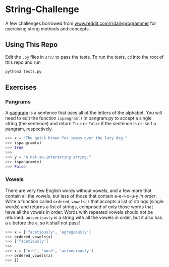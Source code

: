 # String-Challenge
A few challenges borrowed from www.reddit.com/r/dailyprogrammer for exercising string methods and concepts.

## Using This Repo
Edit the `.py` files in `src/` to pass the tests.  To run the tests, `cd` into the root of this repo and run
```bash
python3 tests.py
```

## Exercises

### Pangrams
A [pangram](http://en.wikipedia.org/wiki/Pangram) is a sentence that uses all of the letters of the alphabet.
You will need to edit the function `ispangram()` in pangram.py to accept a single string (the sentence) and
return `True` or `False` if the sentence is or isn't a pangram, respectively.
```Python
>>> x = "The quick brown fox jumps over the lazy dog."
>>> ispangram(x)
>>> True
>>>
>>> y = "A not-so-interesting string."
>>> ispangram(y)
>>> False
```

### Vowels
There are very few English words without vowels, and a few more that contain all the vowels, but less of those
that contain a-e-i-o-u-y *in order*.  Write a function called `ordered_vowels()` that accepts a list of strings
(single words) and returns a list of strings, comprised of only those words that have all the vowels in order.
Words with repeated vowels should not be returned.  `autoeciously` is a string with all the vowels in order, but
it also has a `u` before the `e`, so it shall not pass!
```Python
>>> x = ['facetiously', 'egregiously']
>>> ordered_vowels(x)
>>> ['facetiously']
>>>
>>> x = ['nth', 'word', 'autoeciously']
>>> ordered_vowels(x)
>>> []
```

